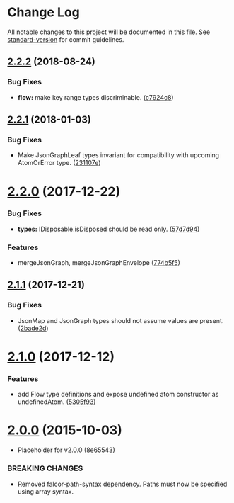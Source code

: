 # Change Log

All notable changes to this project will be documented in this file. See [standard-version](https://github.com/conventional-changelog/standard-version) for commit guidelines.

<a name="2.2.2"></a>
## [2.2.2](https://github.com/Netflix/falcor-json-graph/compare/v2.2.1...v2.2.2) (2018-08-24)


### Bug Fixes

* **flow:** make key range types discriminable. ([c7924c8](https://github.com/Netflix/falcor-json-graph/commit/c7924c8))



<a name="2.2.1"></a>
## [2.2.1](https://github.com/Netflix/falcor-json-graph/compare/v2.2.0...v2.2.1) (2018-01-03)


### Bug Fixes

* Make JsonGraphLeaf types invariant for compatibility with upcoming AtomOrError type. ([231107e](https://github.com/Netflix/falcor-json-graph/commit/231107e))



<a name="2.2.0"></a>
# [2.2.0](https://github.com/Netflix/falcor-json-graph/compare/v2.1.1...v2.2.0) (2017-12-22)


### Bug Fixes

* **types:** IDisposable.isDisposed should be read only. ([57d7d94](https://github.com/Netflix/falcor-json-graph/commit/57d7d94))


### Features

* mergeJsonGraph, mergeJsonGraphEnvelope ([774b5f5](https://github.com/Netflix/falcor-json-graph/commit/774b5f5))



<a name="2.1.1"></a>
## [2.1.1](https://github.com/Netflix/falcor-json-graph/compare/v2.1.0...v2.1.1) (2017-12-21)


### Bug Fixes

* JsonMap and JsonGraph types should not assume values are present. ([2bade2d](https://github.com/Netflix/falcor-json-graph/commit/2bade2d))



<a name="2.1.0"></a>
# [2.1.0](https://github.com/Netflix/falcor-json-graph/compare/v2.0.0...v2.1.0) (2017-12-12)


### Features

* add Flow type definitions and expose undefined atom constructor as undefinedAtom. ([5305f93](https://github.com/Netflix/falcor-json-graph/commit/5305f93))



<a name="2.0.0"></a>
# [2.0.0](https://github.com/Netflix/falcor-json-graph/compare/v1.1.5...v2.0.0) (2015-10-03)


* Placeholder for v2.0.0 ([8e65543](https://github.com/Netflix/falcor-json-graph/commit/8e65543))

### BREAKING CHANGES

* Removed falcor-path-syntax dependency. Paths must now be specified using array syntax.
